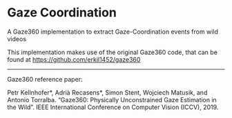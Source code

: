 # Gaze Coordination
A Gaze360 implementation to extract Gaze-Coordination events from wild videos


This implementation makes use of the original Gaze360 code, that can be found at https://github.com/erkil1452/gaze360

_______

Gaze360 reference paper:

Petr Kellnhofer*, Adrià Recasens*, Simon Stent, Wojciech Matusik, and Antonio Torralba. “Gaze360: Physically Unconstrained Gaze Estimation in the Wild”. IEEE International Conference on Computer Vision (ICCV), 2019.
